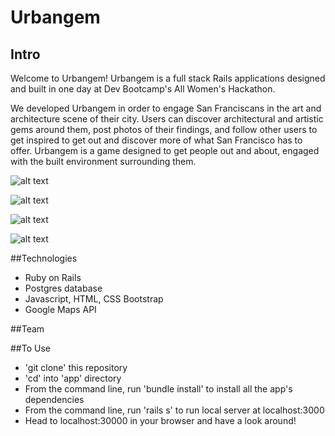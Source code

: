 # Urbangem

## Intro
Welcome to Urbangem! Urbangem is a full stack Rails applications designed and built in one day at Dev Bootcamp's All Women's Hackathon. 

We developed Urbangem in order to engage San Franciscans in the art and architecture scene of their city. Users can discover architectural and artistic gems around them, post photos of their findings, and follow other users to get inspired to get out and discover more of what San Francisco has to offer. Urbangem is a game designed to get people out and about, engaged with the built environment surrounding them.


![alt text](https://cloud.githubusercontent.com/assets/13695123/18448313/77887bda-78df-11e6-9501-b8eb720e35f0.png)

![alt text](https://cloud.githubusercontent.com/assets/13695123/18448224/174a6cec-78df-11e6-90f2-33aa17c54b64.png)

![alt text](https://cloud.githubusercontent.com/assets/13695123/18448232/20cc62e8-78df-11e6-9761-786ee978c1a3.png)

![alt text](https://cloud.githubusercontent.com/assets/13695123/18448225/174b846a-78df-11e6-9483-5052791f1656.png)



##Technologies
- Ruby on Rails
- Postgres database
- Javascript, HTML, CSS Bootstrap
- Google Maps API

##Team

##To Use
- 'git clone' this repository
- 'cd' into 'app' directory
- From the command line, run 'bundle install' to install all the app's dependencies
- From the command line, run 'rails s' to run local server at localhost:3000
- Head to localhost:30000 in your browser and have a look around!
